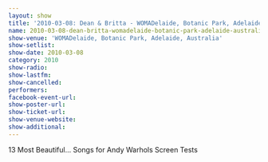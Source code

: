 ```yaml
---
layout: show
title: '2010-03-08: Dean & Britta - WOMADelaide, Botanic Park, Adelaide, Australia'
name: 2010-03-08-dean-britta-womadelaide-botanic-park-adelaide-australia
show-venue: 'WOMADelaide, Botanic Park, Adelaide, Australia'
show-setlist: 
show-date: 2010-03-08
category: 2010
show-radio: 
show-lastfm: 
show-cancelled: 
performers: 
facebook-event-url: 
show-poster-url: 
show-ticket-url: 
show-venue-website: 
show-additional: 
---
```


13 Most Beautiful... Songs for Andy Warhols Screen Tests
